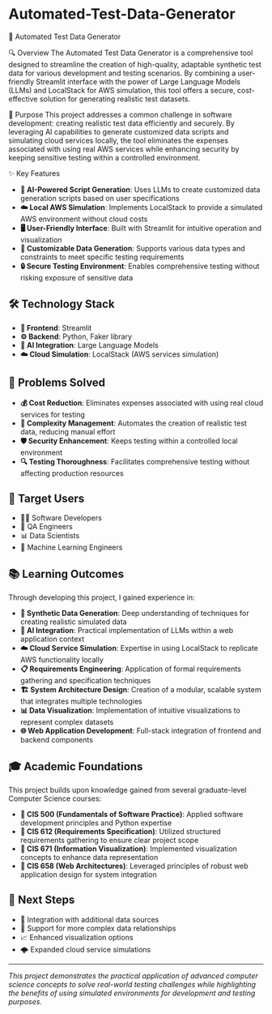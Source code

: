 # Automated-Test-Data-Generator
🎯 Automated Test Data Generator

 🔍 Overview
The Automated Test Data Generator is a comprehensive tool designed to streamline the creation of high-quality, adaptable synthetic test data for various development and testing scenarios. By combining a user-friendly Streamlit interface with the power of Large Language Models (LLMs) and LocalStack for AWS simulation, this tool offers a secure, cost-effective solution for generating realistic test datasets.

 🚀 Purpose
This project addresses a common challenge in software development: creating realistic test data efficiently and securely. By leveraging AI capabilities to generate customized data scripts and simulating cloud services locally, the tool eliminates the expenses associated with using real AWS services while enhancing security by keeping sensitive testing within a controlled environment.

 ✨ Key Features
- **🤖 AI-Powered Script Generation**: Uses LLMs to create customized data generation scripts based on user specifications
- **☁️ Local AWS Simulation**: Implements LocalStack to provide a simulated AWS environment without cloud costs
- **🖥️ User-Friendly Interface**: Built with Streamlit for intuitive operation and visualization
- **🔧 Customizable Data Generation**: Supports various data types and constraints to meet specific testing requirements
- **🔒 Secure Testing Environment**: Enables comprehensive testing without risking exposure of sensitive data

## 🛠️ Technology Stack
- **🎨 Frontend**: Streamlit
- **⚙️ Backend**: Python, Faker library
- **🧠 AI Integration**: Large Language Models
- **☁️ Cloud Simulation**: LocalStack (AWS services simulation)

## 🎯 Problems Solved
- **💰 Cost Reduction**: Eliminates expenses associated with using real cloud services for testing
- **🧩 Complexity Management**: Automates the creation of realistic test data, reducing manual effort
- **🛡️ Security Enhancement**: Keeps testing within a controlled local environment
- **🔍 Testing Thoroughness**: Facilitates comprehensive testing without affecting production resources

## 👥 Target Users
- 👨‍💻 Software Developers
- 🧪 QA Engineers
- 📊 Data Scientists
- 🤖 Machine Learning Engineers

## 📚 Learning Outcomes
Through developing this project, I gained experience in:

- **🔢 Synthetic Data Generation**: Deep understanding of techniques for creating realistic simulated data
- **🤖 AI Integration**: Practical implementation of LLMs within a web application context
- **☁️ Cloud Service Simulation**: Expertise in using LocalStack to replicate AWS functionality locally
- **📋 Requirements Engineering**: Application of formal requirements gathering and specification techniques 
- **🏗️ System Architecture Design**: Creation of a modular, scalable system that integrates multiple technologies
- **📊 Data Visualization**: Implementation of intuitive visualizations to represent complex datasets
- **🌐 Web Application Development**: Full-stack integration of frontend and backend components

## 🎓 Academic Foundations
This project builds upon knowledge gained from several graduate-level Computer Science courses:
- **🔷 CIS 500 (Fundamentals of Software Practice)**: Applied software development principles and Python expertise
- **🔷 CIS 612 (Requirements Specification)**: Utilized structured requirements gathering to ensure clear project scope
- **🔷 CIS 671 (Information Visualization)**: Implemented visualization concepts to enhance data representation
- **🔷 CIS 658 (Web Architectures)**: Leveraged principles of robust web application design for system integration

## 🔮 Next Steps
- 🔄 Integration with additional data sources
- 🔗 Support for more complex data relationships
- 📈 Enhanced visualization options
- 🌩️ Expanded cloud service simulations

---

*This project demonstrates the practical application of advanced computer science concepts to solve real-world testing challenges while highlighting the benefits of using simulated environments for development and testing purposes.*
